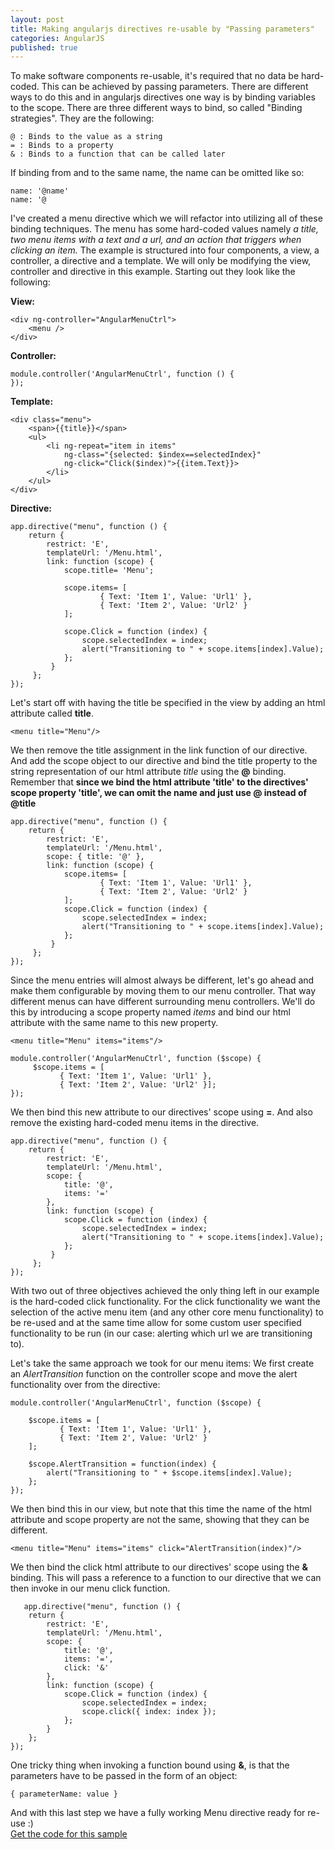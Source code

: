```yaml
---
layout: post
title: Making angularjs directives re-usable by "Passing parameters"
categories: AngularJS
published: true
---
```

To make software components re-usable, it's required that no data be hard-coded. This can be achieved by passing parameters. There are different ways to do this and in angularjs directives one way is by binding variables to the scope. There are three different ways to bind, so called "Binding strategies". They are the following:
    
    @ : Binds to the value as a string
    = : Binds to a property
    & : Binds to a function that can be called later
    
If binding from and to the same name, the name can be omitted like so:

    name: '@name'
    name: '@

I've created a menu directive which we will refactor into utilizing all of these binding techniques. The menu has some hard-coded values namely *a title, two menu items with a text and a url, and an action that triggers when clicking an item.* The example is structured into four components, a view, a controller, a directive and a template. We will only be modifying the view, controller and directive in this example. Starting out they look like the following:

**View:**

    <div ng-controller="AngularMenuCtrl">
        <menu />
    </div>
    
**Controller:**

    module.controller('AngularMenuCtrl', function () {
    });

**Template:**

    <div class="menu">
        <span>{{title}}</span>
        <ul>
            <li ng-repeat="item in items" 
                ng-class="{selected: $index==selectedIndex}" 
                ng-click="Click($index)">{{item.Text}}>
            </li>
        </ul>
    </div>
    
**Directive:**

    app.directive("menu", function () {
        return {
            restrict: 'E',
           	templateUrl: '/Menu.html',
            link: function (scope) {
                scope.title= 'Menu';
    
                scope.items= [
                		{ Text: 'Item 1', Value: 'Url1' },
                		{ Text: 'Item 2', Value: 'Url2' }
                ];
    
                scope.Click = function (index) {
                    scope.selectedIndex = index;
                    alert("Transitioning to " + scope.items[index].Value);
                };
             }
         };
    });

Let's start off with having the title be specified in the view by adding an html attribute called **title**.

    <menu title="Menu"/>
    
We then remove the title assignment in the link function of our directive. And add the scope object to our directive and bind the title property to the string representation of our html attribute 
*title* using the **@** binding. Remember that **since we bind the html attribute 'title' to the directives' scope property 'title', we can omit the name and just use @ instead of @title**

    app.directive("menu", function () {
        return {
            restrict: 'E',
            templateUrl: '/Menu.html',
            scope: { title: '@' },
    		link: function (scope) {
				scope.items= [
                		{ Text: 'Item 1', Value: 'Url1' },
                		{ Text: 'Item 2', Value: 'Url2' }
                ];
                scope.Click = function (index) {
                    scope.selectedIndex = index;
                    alert("Transitioning to " + scope.items[index].Value);
                };
             }
         };
    });

Since the menu entries will almost always be different, let's go ahead and make them configurable by moving them to our menu controller. That way different menus can have different surrounding menu controllers. We'll do this by introducing a scope property named *items* and bind our html attribute with the same name to this new property. 

    <menu title="Menu" items="items"/>
    
    module.controller('AngularMenuCtrl', function ($scope) {
         $scope.items = [
               { Text: 'Item 1', Value: 'Url1' },
               { Text: 'Item 2', Value: 'Url2' }];
    });
    
We then bind this new attribute to our directives' scope using **=**. And also remove the existing hard-coded menu items in the directive.

    app.directive("menu", function () {
        return {
            restrict: 'E',
            templateUrl: '/Menu.html',
            scope: {
                title: '@',
                items: '='
            },
            link: function (scope) { 
                scope.Click = function (index) {
                    scope.selectedIndex = index;
                    alert("Transitioning to " + scope.items[index].Value);
                };
             }
         };
    });

With two out of three objectives achieved the only thing left in our example is the hard-coded click functionality. For the click functionality we want the selection of the active menu item (and any other core menu functionality) to be re-used and at the same time allow for some custom user specified functionality to be run (in our case: alerting which url we are transitioning to).

Let's take the same approach we took for our menu items: We first create an *AlertTransition* function on the controller scope and move the alert functionality over from the directive:

	module.controller('AngularMenuCtrl', function ($scope) {
    
        $scope.items = [
               { Text: 'Item 1', Value: 'Url1' },
               { Text: 'Item 2', Value: 'Url2' }
        ];
    
        $scope.AlertTransition = function(index) {
            alert("Transitioning to " + $scope.items[index].Value);
        };
    });

We then bind this in our view, but note that this time the name of the html attribute and scope property are not the same, showing that they can be different.

	<menu title="Menu" items="items" click="AlertTransition(index)"/>

We then bind the click html attribute to our directives' scope using the **&** binding. This will pass a reference to a function to our directive that we can then invoke in our menu click function. 
    
       app.directive("menu", function () {
        return {
            restrict: 'E',
            templateUrl: '/Menu.html',
            scope: {
                title: '@',
                items: '=',
                click: '&'
            },
            link: function (scope) {
                scope.Click = function (index) {
                    scope.selectedIndex = index;
                    scope.click({ index: index });
                };
            }
        };
    });

One tricky thing when invoking a function bound using **&**, is that the parameters have to be passed in the form of an object:

	{ parameterName: value }
    
And with this last step we have a fully working Menu directive ready for re-use :)  
[Get the code for this sample](https://github.com/Dashue/Blogging/tree/master/Making_angularjs_directives_re_usable_by_passing_parameters)